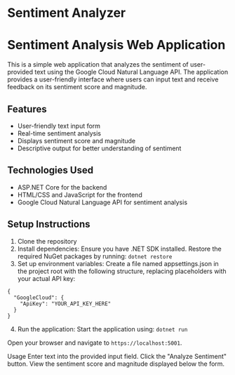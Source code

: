 # Sentiment Analyzer

# Sentiment Analysis Web Application

This is a simple web application that analyzes the sentiment of user-provided text using the Google Cloud Natural Language API. The application provides a user-friendly interface where users can input text and receive feedback on its sentiment score and magnitude.

## Features

- User-friendly text input form
- Real-time sentiment analysis
- Displays sentiment score and magnitude
- Descriptive output for better understanding of sentiment

## Technologies Used

- ASP.NET Core for the backend
- HTML/CSS and JavaScript for the frontend
- Google Cloud Natural Language API for sentiment analysis

## Setup Instructions
1. Clone the repository
2. Install dependencies: Ensure you have .NET SDK installed. Restore the required NuGet packages by running:
  ```dotnet restore```
3. Set up environment variables: Create a file named appsettings.json in the project root with the following structure, replacing placeholders with your actual API key:
```
{
  "GoogleCloud": {
    "ApiKey": "YOUR_API_KEY_HERE"
  }
}
```
4. Run the application: Start the application using:
```dotnet run```

Open your browser and navigate to ```https://localhost:5001```.

Usage
Enter text into the provided input field.
Click the "Analyze Sentiment" button.
View the sentiment score and magnitude displayed below the form.
